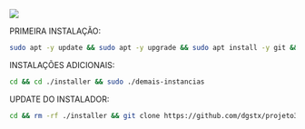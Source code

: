![](https://media0.giphy.com/media/Ois2yfewu6awL86Asc/giphy.gif?cid=ecf05e476xkuoqkklcut14fe0filqg2cuzcicvmkdu6j8o43&ep=v1_gifs_search&rid=giphy.gif&ct=g)

PRIMEIRA INSTALAÇÃO:
```bash
sudo apt -y update && sudo apt -y upgrade && sudo apt install -y git && git clone https://github.com/dgstx/projeto3.git installer && sudo chmod -R 777 ./installer && cd ./installer && sudo ./primeira-instancia
```

INSTALAÇÕES ADICIONAIS:
```bash
cd && cd ./installer && sudo ./demais-instancias
```

 UPDATE DO INSTALADOR:
```bash
cd && rm -rf ./installer && git clone https://github.com/dgstx/projeto3.git installer && sudo chmod -R 777 ./installer && cd ./installer && sudo ./demais-instancias
````